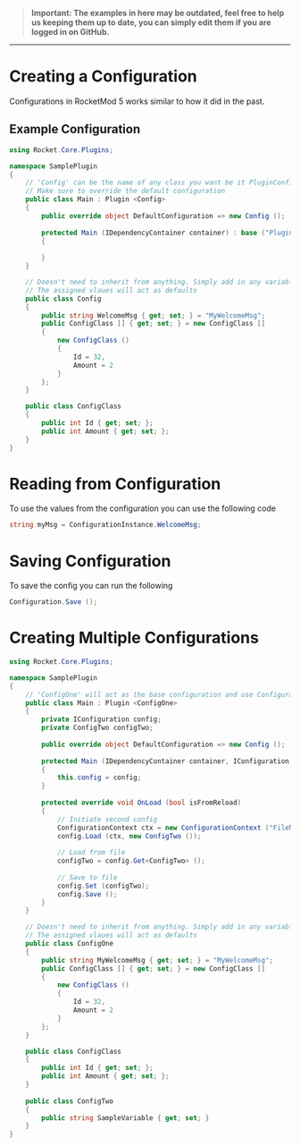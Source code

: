 > **Important: The examples in here may be outdated, feel free to help us keeping them up to date, you can simply edit them if you are logged in on GitHub.**

***
# Creating a Configuration
Configurations in RocketMod 5 works similar to how it did in the past.

## Example Configuration
```csharp
using Rocket.Core.Plugins;

namespace SamplePlugin
{
	// 'Config' can be the name of any class you want be it PluginConfig or Configuration. 
	// Make sure to override the default configuration
	public class Main : Plugin <Config>
	{
		public override object DefaultConfiguration => new Config ();
		
		protected Main (IDependencyContainer container) : base ("PluginName", container)
		{
			
		}
	}

	// Doesn't need to inherit from anything. Simply add in any variables you need for your config in this class.
	// The assigned vlaues will act as defaults
	public class Config
	{
		public string WelcomeMsg { get; set; } = "MyWelcomeMsg";
		public ConfigClass [] { get; set; } = new ConfigClass []
		{
			new ConfigClass ()
			{
				Id = 32,
				Amount = 2
			}
		};
	}

	public class ConfigClass
	{
		public int Id { get; set; };
		public int Amount { get; set; };
	}
}
```

# Reading from Configuration
To use the values from the configuration you can use the following code
```csharp
string myMsg = ConfigurationInstance.WelcomeMsg;
```

# Saving Configuration
To save the config you can run the following
```csharp
Configuration.Save ();
```

# Creating Multiple Configurations
```csharp
using Rocket.Core.Plugins;

namespace SamplePlugin
{
	// 'ConfigOne' will act as the base configuration and use ConfigurationInstance to read values
	public class Main : Plugin <ConfigOne>
	{
		private IConfiguration config;
		private ConfigTwo configTwo;
	
		public override object DefaultConfiguration => new Config ();
		
		protected Main (IDependencyContainer container, IConfiguration config) : base ("PluginName", container)
		{
			this.config = config;
		}
		
		protected override void OnLoad (bool isFromReload)
		{
			// Initiate second config
			ConfigurationContext ctx = new ConfigurationContext ("FileName");
			config.Load (ctx, new ConfigTwo ());
			
			// Load from file
			configTwo = config.Get<ConfigTwo> ();
			
			// Save to file
			config.Set (configTwo);
			config.Save ();
		}
	}

	// Doesn't need to inherit from anything. Simply add in any variables you need for your config in this class.
	// The assigned vlaues will act as defaults
	public class ConfigOne
	{
		public string MyWelcomeMsg { get; set; } = "MyWelcomeMsg";
		public ConfigClass [] { get; set; } = new ConfigClass []
		{
			new ConfigClass ()
			{
				Id = 32,
				Amount = 2
			}
		};
	}

	public class ConfigClass
	{
		public int Id { get; set; };
		public int Amount { get; set; };
	}
	
	public class ConfigTwo
	{
		public string SampleVariable { get; set; }
	}
}
```
